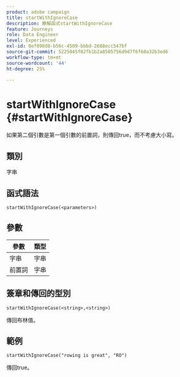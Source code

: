 ```yaml
---
product: adobe campaign
title: startWithIgnoreCase
description: 瞭解函式startWithIgnoreCase
feature: Journeys
role: Data Engineer
level: Experienced
exl-id: 0ef098d8-b56c-4509-bbbd-2688ecc547bf
source-git-commit: 5225045f02fb1b2a8505756d9d7f6f60a32b3ed6
workflow-type: tm+mt
source-wordcount: '44'
ht-degree: 25%

---
```


# startWithIgnoreCase {#startWithIgnoreCase}

如果第二個引數是第一個引數的前置詞，則傳回true，而不考慮大小寫。

## 類別

字串

## 函式語法

`startWithIgnoreCase(<parameters>)`

## 參數

| 參數 | 類型 |
|-------------|--------|
| 字串 | 字串 |
| 前置詞 | 字串 |

## 簽章和傳回的型別

`startWithIgnoreCase(<string>,<string>)`

傳回布林值。

## 範例

`startWithIgnoreCase("rowing is great", "RO")`

傳回true。
